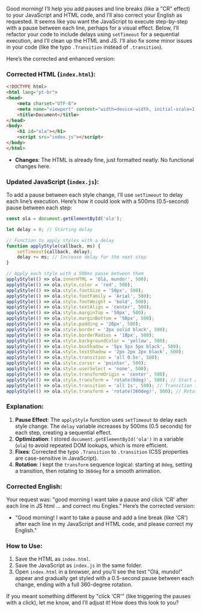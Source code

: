 Good morning! I’ll help you add pauses and line breaks (like a "CR" effect) to your JavaScript and HTML code, and I’ll also correct your English as requested. It seems like you want the JavaScript to execute step-by-step with a pause between each line, perhaps for a visual effect. Below, I’ll refactor your code to include delays using `setTimeout` for a sequential execution, and I’ll clean up the HTML and JS. I’ll also fix some minor issues in your code (like the typo `.Transition` instead of `.transition`).

Here’s the corrected and enhanced version:

### Corrected HTML (`index.html`):
```html
<!DOCTYPE html>
<html lang="pt-br">
<head>
    <meta charset="UTF-8">
    <meta name="viewport" content="width=device-width, initial-scale=1.0">
    <title>Document</title>
</head>
<body>
    <h1 id="ola"></h1>
    <script src="index.js"></script>
</body>
</html>
```

- **Changes**: The HTML is already fine, just formatted neatly. No functional changes here.

### Updated JavaScript (`index.js`):
To add a pause between each style change, I’ll use `setTimeout` to delay each line’s execution. Here’s how it could look with a 500ms (0.5-second) pause between each step:

```javascript
const ola = document.getElementById('ola');

let delay = 0; // Starting delay

// Function to apply styles with a delay
function applyStyle(callback, ms) {
    setTimeout(callback, delay);
    delay += ms; // Increase delay for the next step
}

// Apply each style with a 500ms pause between them
applyStyle(() => ola.innerHTML = 'Olá, mundo!', 500);
applyStyle(() => ola.style.color = 'red', 500);
applyStyle(() => ola.style.fontSize = '50px', 500);
applyStyle(() => ola.style.fontFamily = 'Arial', 500);
applyStyle(() => ola.style.fontWeight = 'bold', 500);
applyStyle(() => ola.style.textAlign = 'center', 500);
applyStyle(() => ola.style.marginTop = '50px', 500);
applyStyle(() => ola.style.marginBottom = '50px', 500);
applyStyle(() => ola.style.padding = '20px', 500);
applyStyle(() => ola.style.border = '2px solid black', 500);
applyStyle(() => ola.style.borderRadius = '10px', 500);
applyStyle(() => ola.style.backgroundColor = 'yellow', 500);
applyStyle(() => ola.style.boxShadow = '5px 5px 5px black', 500);
applyStyle(() => ola.style.textShadow = '2px 2px 2px black', 500);
applyStyle(() => ola.style.transition = 'all 0.5s', 500);
applyStyle(() => ola.style.cursor = 'pointer', 500);
applyStyle(() => ola.style.userSelect = 'none', 500);
applyStyle(() => ola.style.transformOrigin = 'center', 500);
applyStyle(() => ola.style.transform = 'rotate(0deg)', 500); // Start at 0 degrees
applyStyle(() => ola.style.transition = 'all 1s', 500); // Transition for rotation
applyStyle(() => ola.style.transform = 'rotate(360deg)', 500); // Rotate fully
```

### Explanation:
1. **Pause Effect**: The `applyStyle` function uses `setTimeout` to delay each style change. The `delay` variable increases by 500ms (0.5 seconds) for each step, creating a sequential effect.
2. **Optimization**: I stored `document.getElementById('ola')` in a variable (`ola`) to avoid repeated DOM lookups, which is more efficient.
3. **Fixes**: Corrected the typo `.Transition` to `.transition` (CSS properties are case-sensitive in JavaScript).
4. **Rotation**: I kept the `transform` sequence logical: starting at `0deg`, setting a transition, then rotating to `360deg` for a smooth animation.

### Corrected English:
Your request was: "good morning I want take a pause and click 'CR' after each line in JS html ... and correct mu Engles." Here’s the corrected version:
- "Good morning! I want to take a pause and add a line break (like 'CR') after each line in my JavaScript and HTML code, and please correct my English."

### How to Use:
1. Save the HTML as `index.html`.
2. Save the JavaScript as `index.js` in the same folder.
3. Open `index.html` in a browser, and you’ll see the text "Olá, mundo!" appear and gradually get styled with a 0.5-second pause between each change, ending with a full 360-degree rotation.

If you meant something different by "click 'CR'" (like triggering the pauses with a click), let me know, and I’ll adjust it! How does this look to you?